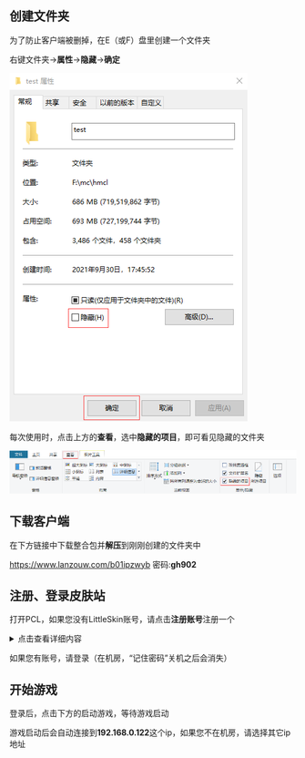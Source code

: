 创建文件夹
-
为了防止客户端被删掉，在E（或F）盘里创建一个文件夹

右键文件夹->**属性**->**隐藏**->**确定**

![mc-1](/faq/_images/mc-1.png)

每次使用时，点击上方的**查看**，选中**隐藏的项目**，即可看见隐藏的文件夹

![mc-2](/faq/_images/mc-2.png)

下载客户端
-

在下方链接中下载整合包并**解压**到刚刚创建的文件夹中

<https://www.lanzouw.com/b01ipzwyb> 密码:**gh902**

注册、登录皮肤站
-
打开PCL，如果您没有LittleSkin账号，请点击**注册账号**注册一个

<details>
  <summary>点击查看详细内容</summary>

  ![mc-3](/faq/_images/mc-3.png)

  ![mc-4](/faq/_images/mc-4.png)

  点击左侧的**角色管理**，创建一个角色（请使用英文大小写字母、数字0~9或下划线_）

  ![mc-5](/faq/_images/mc-5.png)

  之后您可以前往**皮肤库**寻找您喜欢的皮肤，并在**我的衣柜**里使用

  ([官方有更加详细的教程](https://manual.littlesk.in/newbee/textures.html#%E4%BB%8E%E7%9A%AE%E8%82%A4%E5%BA%93%E4%B8%AD%E6%B7%BB%E5%8A%A0%E6%9D%90%E8%B4%A8%E5%88%B0%E8%A1%A3%E6%9F%9C))

</details>

如果您有账号，请登录（在机房，“记住密码”关机之后会消失）

开始游戏
-
登录后，点击下方的启动游戏，等待游戏启动

游戏启动后会自动连接到**192.168.0.122**这个ip，如果您不在机房，请选择其它ip地址

